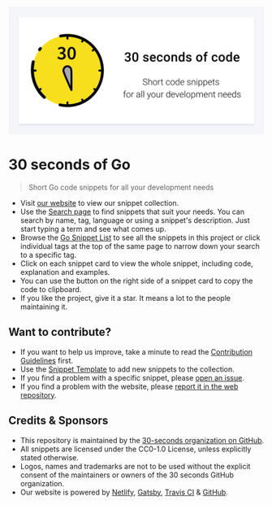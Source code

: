 [![Logo](/logo.png)](https://30secondsofcode.org/go/p/1)

# 30 seconds of Go

> Short Go code snippets for all your development needs

* Visit [our website](https://30secondsofcode.org) to view our snippet collection.
* Use the [Search page](https://30secondsofcode.org/search) to find snippets that suit your needs. You can search by name, tag, language or using a snippet's description. Just start typing a term and see what comes up.
* Browse the [Go Snippet List](https://30secondsofcode.org/go/p/1) to see all the snippets in this project or click individual tags at the top of the same page to narrow down your search to a specific tag.
* Click on each snippet card to view the whole snippet, including code, explanation and examples.
* You can use the button on the right side of a snippet card to copy the code to clipboard.
* If you like the project, give it a star. It means a lot to the people maintaining it.

## Want to contribute?

* If you want to help us improve, take a minute to read the [Contribution Guidelines](/CONTRIBUTING.md) first.
* Use the [Snippet Template](/snippet-template.md) to add new snippets to the collection.
* If you find a problem with a specific snippet, please [open an issue](/issues/new).
* If you find a problem with the website, please [report it in the web repository](https://github.com/30-seconds/30-seconds-web/issues/new).

## Credits & Sponsors

* This repository is maintained by the [30-seconds organization on GitHub](https://github.com/30-seconds).
* All snippets are licensed under the CC0-1.0 License, unless explicitly stated otherwise.
* Logos, names and trademarks are not to be used without the explicit consent of the maintainers or owners of the 30 seconds GitHub organization.
* Our website is powered by [Netlify](https://www.netlify.com/), [Gatsby](https://www.gatsbyjs.org/), [Travis CI](https://travis-ci.com/) & [GitHub](https://github.com/).
